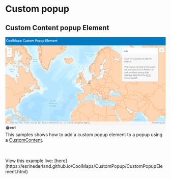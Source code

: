 # Custom popup

## Custom Content popup Element
![No border map](../images/20220513_CustomPopupElement.gif)
This samples shows how to add a custom popup element to a popup using a [CustomContent](https://developers.arcgis.com/javascript/latest/api-reference/esri-popup-content-CustomContent.html).

<br>
<br>
View this example live:
[here](https://esrinederland.github.io/CoolMaps/CustomPopup/CustomPopupElement.html)


